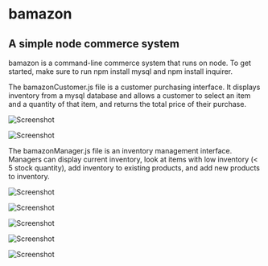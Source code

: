 # bamazon
## A simple node commerce system

bamazon is a command-line commerce system that runs on node. To get started, make sure to run npm install mysql and npm install inquirer.

The bamazonCustomer.js file is a customer purchasing interface. It displays inventory from a mysql database and allows a customer to select an item and a quantity of that item, and returns the total price of their purchase.

![Screenshot](https://raw.github.com/lindsayluwho/bamazon/master/bamazon_customer_screenshot1.png)

![Screenshot](https://raw.github.com/lindsayluwho/bamazon/master/bamazon_customer_purchase_screenshot.png)

The bamazonManager.js file is an inventory management interface. Managers can display current inventory, look at items with low inventory (< 5 stock quantity), add inventory to existing products, and add new products to inventory.

![Screenshot](https://raw.github.com/lindsayluwho/bamazon/master/bamazon-manager-screenshot.png)

![Screenshot](https://raw.github.com/lindsayluwho/bamazon/master/bamazon-manager-view-products-screenshot.png)

![Screenshot](https://raw.github.com/lindsayluwho/bamazon/master/bamazon_manager_add_inventory_screenshot.png)

![Screenshot](https://raw.github.com/lindsayluwho/bamazon/master/bamazon_manager_new_product_screenshot.png)

![Screenshot](https://raw.github.com/lindsayluwho/bamazon/master/bamazon_manager_add_product_display.png)
